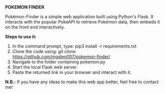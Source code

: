 **POKEMON FINDER**

Pokémon-Finder is a simple web application built using Python's Flask. It interacts with the popular PokeAPI to retrieve Pokémon data, then embeds it on the front end interactively.

**Steps to use it:**
1. In the command prompt, type: pip3 install -r requirements.txt
2. Clone the code using: git clone https://github.com/mgalen007/pokemon-finder/
3. Navigate to the folder containing pokemon.py
4. Start the local Flask web server.
5. Paste the returned link in your browser and interact with it.

**N.B.:** If you have any ideas to make this web app better, feel free to contact me!
